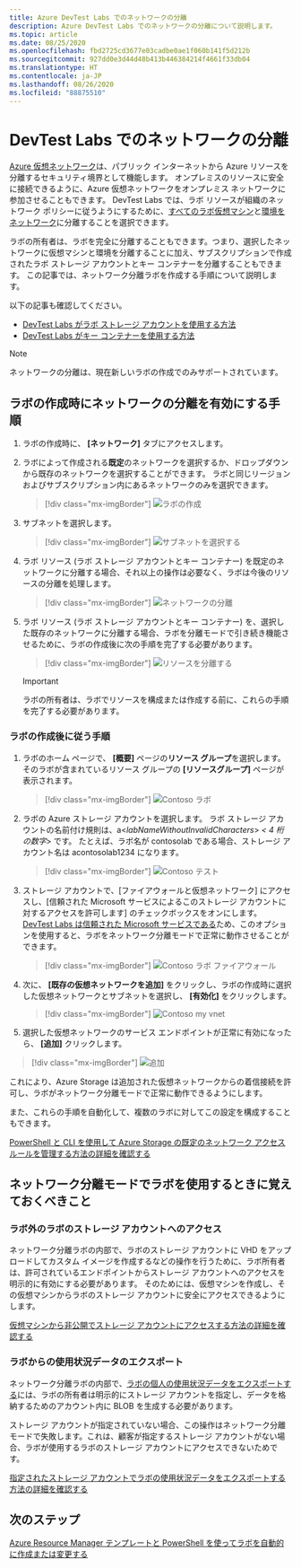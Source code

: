 ```yaml
---
title: Azure DevTest Labs でのネットワークの分離
description: Azure DevTest Labs でのネットワークの分離について説明します。
ms.topic: article
ms.date: 08/25/2020
ms.openlocfilehash: fbd2725cd3677e03cadbe0ae1f060b141f5d212b
ms.sourcegitcommit: 927dd0e3d44d48b413b446384214f4661f33db04
ms.translationtype: HT
ms.contentlocale: ja-JP
ms.lasthandoff: 08/26/2020
ms.locfileid: "88875510"
---
```

# <a name="network-isolation-in-devtest-labs"></a>DevTest Labs でのネットワークの分離

[Azure 仮想ネットワーク](../virtual-network/virtual-networks-overview.md)は、パブリック インターネットから Azure リソースを分離するセキュリティ境界として機能します。 オンプレミスのリソースに安全に接続できるように、Azure 仮想ネットワークをオンプレミス ネットワークに参加させることもできます。 DevTest Labs では、ラボ リソースが組織のネットワーク ポリシーに従うようにするために、[すべてのラボ仮想マシン](devtest-lab-configure-vnet.md)と[環境をネットワーク](connect-environment-lab-virtual-network.md)に分離することを選択できます。 

ラボの所有者は、ラボを完全に分離することもできます。つまり、選択したネットワークに仮想マシンと環境を分離することに加え、サブスクリプションで作成されたラボ ストレージ アカウントとキー コンテナーを分離することもできます。 この記事では、ネットワーク分離ラボを作成する手順について説明します。 

以下の記事も確認してください。

- [DevTest Labs がラボ ストレージ アカウントを使用する方法](encrypt-storage.md)
- [DevTest Labs がキー コンテナーを使用する方法](devtest-lab-store-secrets-in-key-vault.md)
 
> [!NOTE]
> ネットワークの分離は、現在新しいラボの作成でのみサポートされています。

## <a name="steps-to-enable-network-isolation-during-lab-creation"></a>ラボの作成時にネットワークの分離を有効にする手順

1. ラボの作成時に、 **[ネットワーク]** タブにアクセスします。
1. ラボによって作成される**既定**のネットワークを選択するか、ドロップダウンから既存のネットワークを選択することができます。 ラボと同じリージョンおよびサブスクリプション内にあるネットワークのみを選択できます。 

    > [!div class="mx-imgBorder"]
    > ![ラボの作成](./media/network-isolation/create-lab.png)
1. サブネットを選択します。

    > [!div class="mx-imgBorder"]
    > ![サブネットを選択する](./media/network-isolation/create-lab-subnet.png)
1. ラボ リソース (ラボ ストレージ アカウントとキー コンテナー) を既定のネットワークに分離する場合、それ以上の操作は必要なく、ラボは今後のリソースの分離を処理します。
 
    > [!div class="mx-imgBorder"]
    > ![ネットワークの分離](./media/network-isolation/isolate-lab-resources.png)
1. ラボ リソース (ラボ ストレージ アカウントとキー コンテナー) を、選択した既存のネットワークに分離する場合、ラボを分離モードで引き続き機能させるために、ラボの作成後に次の手順を完了する必要があります。 
 
    > [!div class="mx-imgBorder"]
    > ![リソースを分離する](./media/network-isolation/isolate-my-vnet.png)

    > [!IMPORTANT]
    > ラボの所有者は、ラボでリソースを構成または作成する前に、これらの手順を完了する必要があります。

### <a name="steps-to-follow-post-lab-creation"></a>ラボの作成後に従う手順

1. ラボのホーム ページで、 **[概要]** ページの**リソース グループ**を選択します。 そのラボが含まれているリソース グループの **[リソースグループ]** ページが表示されます。 
 
   > [!div class="mx-imgBorder"]
   > ![Contoso ラボ](./media/network-isolation/contoso-lab.png)
1. ラボの Azure ストレージ アカウントを選択します。 ラボ ストレージ アカウントの名前付け規則は、a<*labNameWithoutInvalidCharacters*> *< 4 桁の数字*> です。 たとえば、ラボ名が contosolab である場合、ストレージ アカウント名は acontosolab1234 になります。
 
   > [!div class="mx-imgBorder"]
   > ![Contoso テスト](./media/network-isolation/contoso-test.png)
1. ストレージ アカウントで、[ファイアウォールと仮想ネットワーク] にアクセスし、[信頼された Microsoft サービスによるこのストレージ アカウントに対するアクセスを許可します] のチェックボックスをオンにします。 [DevTest Labs は信頼された Microsoft サービスである](https://docs.microsoft.com/azure/storage/common/storage-network-security#trusted-microsoft-services)ため、このオプションを使用すると、ラボをネットワーク分離モードで正常に動作させることができます。 

   > [!div class="mx-imgBorder"]
   > ![Contoso ラボ ファイアウォール](./media/network-isolation/contoso-lab-firewalls-vnets.png)
1. 次に、 **[既存の仮想ネットワークを追加]** をクリックし、ラボの作成時に選択した仮想ネットワークとサブネットを選択し、 **[有効化]** をクリックします。 

   > [!div class="mx-imgBorder"]
   > ![Contoso my vnet](./media/network-isolation/contoso-lab-my-vnet.png)
5.  選択した仮想ネットワークのサービス エンドポイントが正常に有効になったら、 **[追加]** クリックします。 

   > [!div class="mx-imgBorder"]
   > ![追加](./media/network-isolation/contoso-firewall-add.png)
 
これにより、Azure Storage は追加された仮想ネットワークからの着信接続を許可し、ラボがネットワーク分離モードで正常に動作できるようにします。 

また、これらの手順を自動化して、複数のラボに対してこの設定を構成することもできます。 

[PowerShell と CLI を使用して Azure Storage の既定のネットワーク アクセス ルールを管理する方法の詳細を確認する](https://docs.microsoft.com/azure/storage/common/storage-network-security?toc=/azure/virtual-network/toc.json#powershell)

## <a name="things-to-remember-while-using-a-lab-in-a-network-isolated-mode"></a>ネットワーク分離モードでラボを使用するときに覚えておくべきこと

### <a name="accessing-labs-storage-account-outside-the-lab"></a>ラボ外のラボのストレージ アカウントへのアクセス 

ネットワーク分離ラボの内部で、ラボのストレージ アカウントに VHD をアップロードしてカスタム イメージを作成するなどの操作を行うために、ラボ所有者は、許可されているエンドポイントからストレージ アカウントへのアクセスを明示的に有効にする必要があります。 そのためには、仮想マシンを作成し、その仮想マシンからラボのストレージ アカウントに安全にアクセスできるようにします。 

[仮想マシンから非公開でストレージ アカウントにアクセスする方法の詳細を確認する](../private-link/create-private-endpoint-storage-portal.md)

### <a name="exporting-usage-data-from-the-lab"></a>ラボからの使用状況データのエクスポート 

ネットワーク分離ラボの内部で、[ラボの個人の使用状況データをエクスポートする](personal-data-delete-export.md)には、ラボの所有者は明示的にストレージ アカウントを指定し、データを格納するためのアカウント内に BLOB を生成する必要があります。 

ストレージ アカウントが指定されていない場合、この操作はネットワーク分離モードで失敗します。これは、顧客が指定するストレージ アカウントがない場合、ラボが使用するラボのストレージ アカウントにアクセスできないためです。 

[指定されたストレージ アカウントでラボの使用状況データをエクスポートする方法の詳細を確認する](personal-data-delete-export.md#azure-powershell)

## <a name="next-steps"></a>次のステップ

[Azure Resource Manager テンプレートと PowerShell を使ってラボを自動的に作成または変更する](devtest-lab-use-arm-and-powershell-for-lab-resources.md)
